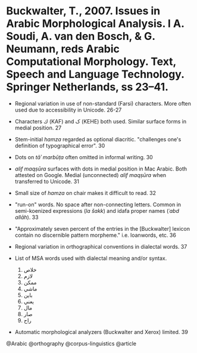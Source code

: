 # Buckwalter, T., 2007. Issues in Arabic Morphological Analysis. I A. Soudi, A. van den Bosch, & G. Neumann, reds Arabic Computational Morphology. Text, Speech and Language Technology. Springer Netherlands, ss 23–41.

- Regional variation in use of non-standard (Farsi) characters. More often used due to accessibility in Unicode. 26-27

- Characters ك (KAF) and ک (KEHE) both used. Similar surface forms in medial position. 27

- Stem-initial *hamza* regarded as optional diacritic. "challenges one's definition of typographical error". 30

- Dots on *tāʾ marbūṭa* often omitted in informal writing. 30

- *alif maqṣūra* surfaces with dots in medial position in Mac Arabic. Both attested on Google. Medial (unconnected) *alif maqṣūra* when transferred to Unicode. 31

- Small size of *hamza* on chair makes it difficult to read. 32

- "run-on" words. No space after non-connecting letters. Common in semi-koenized expressions (*la šakk*) and idafa proper names (*ʿabd allāh*). 33

- "Approximately seven percent of the entries in the [Buckwalter] lexicon contain no discernible pattern morpheme." i.e. loanwords, etc. 36

- Regional variation in orthographical conventions in dialectal words. 37

- List of MSA words used with dialectal meaning and/or syntax.
  1. خلاص
  2. لازم
  3. ممكن
  4. ماشي
  5. باين
  6. يعني
  7. مال
  8. صار
  9. راح

- Automatic morphological analyzers (Buckwalter and Xerox) limited. 39

@Arabic
@orthography
@corpus-linguistics
@article

